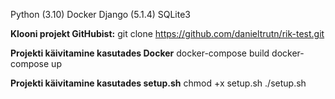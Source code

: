 Python (3.10)
Docker
Django (5.1.4)
SQLite3

**Klooni projekt GitHubist:**
git clone https://github.com/danieltrutn/rik-test.git

**Projekti käivitamine kasutades Docker**
docker-compose build
docker-compose up

**Projekti käivitamine kasutades setup.sh**
chmod +x setup.sh
./setup.sh

